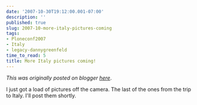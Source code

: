 ```yaml
---
date: '2007-10-30T19:12:00.001-07:00'
description: ''
published: true
slug: 2007-10-more-italy-pictures-coming
tags:
- Ploneconf2007
- Italy
- legacy-dannygreenfeld
time_to_read: 5
title: More Italy pictures coming!
---
```


*This was originally posted on blogger [here](https://dannygreenfeld.blogspot.com/2007/10/more-italy-pictures-coming.html)*.

I just got a load of pictures off the camera.  The last of the ones from the trip to Italy.  I'll post them shortly.